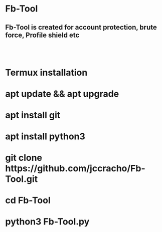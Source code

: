 # Fb-Tool
<h2> Fb-Tool is created for account protection, brute force, Profile shield etc</h2>
<br>
<br>
<h1>Termux installation <br><br>
apt update && apt upgrade <br><br>
apt install git <br><br>
apt install python3<br><br>
git clone https://github.com/jccracho/Fb-Tool.git <br><br>
cd Fb-Tool <br><br>
python3 Fb-Tool.py
</h1>
